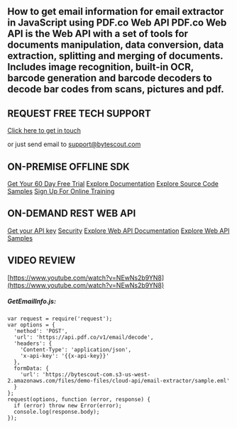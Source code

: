 ## How to get email information for email extractor in JavaScript using PDF.co Web API PDF.co Web API is the Web API with a set of tools for documents manipulation, data conversion, data extraction, splitting and merging of documents. Includes image recognition, built-in OCR, barcode generation and barcode decoders to decode bar codes from scans, pictures and pdf.

## REQUEST FREE TECH SUPPORT

[Click here to get in touch](https://bytescout.zendesk.com/hc/en-us/requests/new?subject=PDF.co%20Web%20API%20Question)

or just send email to [support@bytescout.com](mailto:support@bytescout.com?subject=PDF.co%20Web%20API%20Question) 

## ON-PREMISE OFFLINE SDK 

[Get Your 60 Day Free Trial](https://bytescout.com/download/web-installer?utm_source=github-readme)
[Explore Documentation](https://bytescout.com/documentation/index.html?utm_source=github-readme)
[Explore Source Code Samples](https://github.com/bytescout/ByteScout-SDK-SourceCode/)
[Sign Up For Online Training](https://academy.bytescout.com/)


## ON-DEMAND REST WEB API

[Get your API key](https://app.pdf.co/signup?utm_source=github-readme)
[Security](https://pdf.co/security)
[Explore Web API Documentation](https://apidocs.pdf.co?utm_source=github-readme)
[Explore Web API Samples](https://github.com/bytescout/ByteScout-SDK-SourceCode/tree/master/PDF.co%20Web%20API)

## VIDEO REVIEW

[https://www.youtube.com/watch?v=NEwNs2b9YN8](https://www.youtube.com/watch?v=NEwNs2b9YN8)




<!-- code block begin -->

##### **GetEmailInfo.js:**
    
```
var request = require('request');
var options = {
  'method': 'POST',
  'url': 'https://api.pdf.co/v1/email/decode',
  'headers': {
    'Content-Type': 'application/json',
    'x-api-key': '{{x-api-key}}'
  },
  formData: {
    'url': 'https://bytescout-com.s3-us-west-2.amazonaws.com/files/demo-files/cloud-api/email-extractor/sample.eml'
  }
};
request(options, function (error, response) {
  if (error) throw new Error(error);
  console.log(response.body);
});

```

<!-- code block end -->